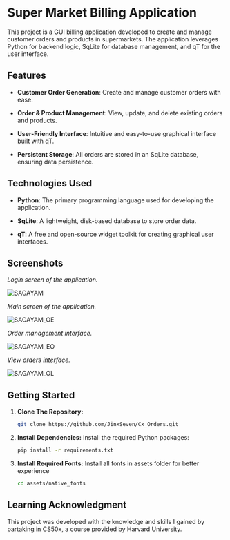
# Super Market Billing Application

This project is a GUI billing application developed to create and manage customer orders and products in supermarkets. The application leverages Python for backend logic, SqLite for database management, and qT for the user interface.

## Features

- **Customer Order Generation**: Create and manage customer orders with ease.
  
- **Order & Product Management**: View, update, and delete existing orders and products.
  
- **User-Friendly Interface**: Intuitive and easy-to-use graphical interface built with qT.
  
- **Persistent Storage**: All orders are stored in an SqLite database, ensuring data persistence.

## Technologies Used

- **Python**: The primary programming language used for developing the application.
  
- **SqLite**: A lightweight, disk-based database to store order data.
  
- **qT**: A free and open-source widget toolkit for creating graphical user interfaces.

## Screenshots

*Login screen of the application.*

![SAGAYAM](https://github.com/JinxSeven/Cx_Orders/assets/164835921/071e0c82-310e-488e-9509-e7ecfb372ba3)

*Main screen of the application.*

![SAGAYAM_OE](https://github.com/JinxSeven/Cx_Orders/assets/164835921/c71f110e-f9ef-4cb4-9ac1-a0a22c424bad)

*Order management interface.*

![SAGAYAM_EO](https://github.com/JinxSeven/Cx_Orders/assets/164835921/b099cec1-f0ba-44f1-b787-a7373f91cb2f)

*View orders interface.*

![SAGAYAM_OL](https://github.com/JinxSeven/Cx_Orders/assets/164835921/e2a47392-afea-45ee-86ce-dfab419b8575)

## Getting Started

1. **Clone The Repository:**
   ```bash
   git clone https://github.com/JinxSeven/Cx_Orders.git
   ```

2. **Install Dependencies:**
   Install the required Python packages:
   ```bash
   pip install -r requirements.txt
   ```
   
3. **Install Required Fonts:**
   Install all fonts in assets folder for better experience
   ```bash
   cd assets/native_fonts
   ```

## Learning Acknowledgment

This project was developed with the knowledge and skills I gained by partaking in CS50x, a course provided by Harvard University.
